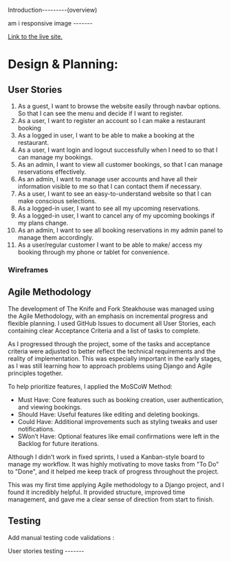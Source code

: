 Introduction---------(overview)

am i responsive image -------


[Link to the live site.](https://pp4-2025-20f4ea33eee5.herokuapp.com/)

# Design & Planning:

## User Stories
1. As a guest, I want to browse the website easily through navbar options. So that I can see the menu and decide if I want to register.
2. As a user, I want to register an account so I can make a restaurant booking
3. As a logged in user, I want to be able to make a booking at the restaurant.
4. As a user, I want login and logout successfully when I need to so that I can manage my bookings.
5. As an admin, I want to view all customer bookings, so that I can manage reservations effectively.
6. As an admin, I want to manage user accounts and have all their information visible to me so that I can contact them if necessary.
7. As a user, I want to see an easy-to-understand website so that I can make conscious selections.
8. As a logged-in user, I want to see all my upcoming reservations.
9. As a logged-in user, I want to cancel any of my upcoming bookings if my plans change.
10. As an admin, I want to see all booking reservations in my admin panel to manage them accordingly.
11. As a user/regular customer I want to be able to make/ access my booking through my phone or tablet for convenience.

### Wireframes



## Agile Methodology
The development of The Knife and Fork Steakhouse was managed using the Agile Methodology, with an emphasis on incremental progress and flexible planning. I used GitHub Issues to document all User Stories, each containing clear Acceptance Criteria and a list of tasks to complete.

As I progressed through the project, some of the tasks and acceptance criteria were adjusted to better reflect the technical requirements and the reality of implementation. This was especially important in the early stages, as I was still learning how to approach problems using Django and Agile principles together.

To help prioritize features, I applied the MoSCoW Method:
* Must Have: Core features such as booking creation, user authentication, and viewing bookings.
* Should Have: Useful features like editing and deleting bookings.
* Could Have: Additional improvements such as styling tweaks and user notifications.
* SWon’t Have: Optional features like email confirmations were left in the Backlog for future iterations.

Although I didn’t work in fixed sprints, I used a Kanban-style board to manage my workflow. It was highly motivating to move tasks from "To Do" to "Done", and it helped me keep track of progress throughout the project.

This was my first time applying Agile methodology to a Django project, and I found it incredibly helpful. It provided structure, improved time management, and gave me a clear sense of direction from start to finish.









## Testing
Add manual testing code validations :

[]()
[]()
[]()
[]()
[]()
[]()

User stories testing -------
